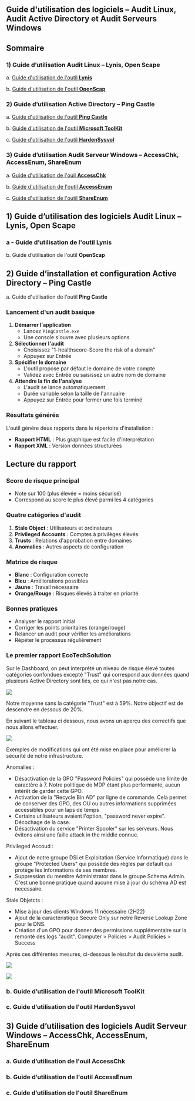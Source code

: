 ## Guide d'utilisation des logiciels – Audit Linux, Audit Active Directory et Audit Serveurs Windows

## Sommaire
### 1) Guide d’utilisation Audit Linux – Lynis, Open Scape
a. [Guide d'utilisation  de l'outil **Lynis**](#lynis)

b. [Guide d'utilisation de l'outil **OpenScap**](#openscap)


### 2) Guide d’utilisation Active Directory – Ping Castle

a. [Guide d'utilisation de l'outil **Ping Castle**](#pingcastle)

b. [Guide d'utilisation de l'outil **Microsoft ToolKit**](#toolkit)

c. [Guide d'utilisation de l'outil **HardenSysvol**](#harden)

### 3) Guide d’utilisation Audit Serveur Windows – AccessChk, AccessEnum, ShareEnum

a. [Guide d'utilisation de l'ouil **AccessChk**](#Chk)

b. [Guide d'utilisation de l'outil **AccessEnum**](Access)

c. [Guide d'utilisation de l'outil **ShareEnum**](#Share)


## 1) Guide d’utilisation des logiciels Audit Linux – Lynis, Open Scape  

### a - Guide d’utilisation de l'outil **Lynis**
<span id="lynis"/><span> 





b. Guide d’utilisation de l'outil **OpenScap**
<span id="openscap"/><span> 



## 2) Guide d’installation et configuration Active Directory – Ping Castle

a. Guide d'utilisation de l'outil **Ping Castle**
<span id="pingcastle"/><span> 

### Lancement d'un audit basique

1. **Démarrer l'application**
    - Lancez `PingCastle.exe`
    - Une console s'ouvre avec plusieurs options
2. **Sélectionner l'audit**
    - Choisissez "1-healthscore-Score the risk of a domain"
    - Appuyez sur Entrée
3. **Spécifier le domaine**
    - L'outil propose par défaut le domaine de votre compte
    - Validez avec Entrée ou saisissez un autre nom de domaine
4. **Attendre la fin de l'analyse**
    - L'audit se lance automatiquement
    - Durée variable selon la taille de l'annuaire
    - Appuyez sur Entrée pour fermer une fois terminé

### Résultats générés

L'outil génère deux rapports dans le répertoire d'installation :

- **Rapport HTML** : Plus graphique est facile d'interprétation
- **Rapport XML** : Version données structurées

## Lecture du rapport

### Score de risque principal

- Note sur 100 (plus élevée = moins sécurisé)
- Correspond au score le plus élevé parmi les 4 catégories

### Quatre catégories d'audit

1. **Stale Object** : Utilisateurs et ordinateurs
2. **Privileged Accounts** : Comptes à privilèges élevés
3. **Trusts** : Relations d'approbation entre domaines
4. **Anomalies** : Autres aspects de configuration

### Matrice de risque

- **Blanc** : Configuration correcte
- **Bleu** : Améliorations possibles
- **Jaune** : Travail nécessaire
- **Orange/Rouge** : Risques élevés à traiter en priorité

### Bonnes pratiques

- Analyser le rapport initial
- Corriger les points prioritaires (orange/rouge)
- Relancer un audit pour vérifier les améliorations
- Répéter le processus régulièrement

### Le premier rapport EcoTechSolution

Sur le Dashboard, on peut interprété un niveau de risque élevé toutes catégories confondues excepté "Trust" qui correspond aux données quand plusieurs Active Directory sont liés, ce qui n'est pas notre cas.

![](/S09/Ressources/PingCastle/01_premier_audit.png)  

Notre moyenne sans la catégorie "Trust" est à 59%. Notre objectif est de descendre en dessous de 20%.

En suivant le tableau ci dessous, nous avons un aperçu des correctifs que nous allons effectuer.

![](/S09/Ressources/PingCastle/02_Risk_Model.png)  

Exemples de modifications qui ont été mise en place pour améliorer la sécurité de notre infrastructure.

Anomalies :
- Désactivation de la GPO "Password Policies" qui possède une limite de caractère à 7. Notre politique de MDP étant plus performante, aucun intérêt de garder cette GPO.
- Activation de la "Recycle Bin AD" par ligne de commande. Cela permet de conserver des GPO, des OU ou autres informations supprimées accessibles pour un laps de temps
- Certains utilisateurs avaient l'option, "password never expire". Décochage de la case.
- Désactivation du service "Printer Spooler" sur les serveurs. Nous évitons ainsi une faille attack in the middle connue.


Privileged Accoud :
- Ajout de notre groupe DSi et Exploitation (Service Informatique) dans le groupe "Protected Users" qui possède des règles par default qui protège les informations de ses membres.
- Suppression du membre Administrator dans le groupe Schema Admin. C'est une bonne pratique quand aucune mise à jour du schéma AD est necessaire.

Stale Objetcts :
- Mise à jour des clients Windows 11 nécessaire (2H22)
- Ajout de la caractéristique Secure Only sur notre Reverse Lookup Zone pour le DNS.
- Création d'un GPO pour donner des permissions supplémentaire sur la remonté des logs "audit". Computer > Policies > Audit Policies > Success

Après ces différentes mesures, ci-dessous le résultat du deuxième audit.

![](/S09/Ressources/PingCastle/03_audit2_dashboard.png)  

![](/S09/Ressources/PingCastle/audit2_tableau.png)  

### b. Guide d’utilisation de l'outil **Microsoft ToolKit**
<span id="toolkit"/><span> 


### c. Guide d’utilisation de l'outil **HardenSysvol**
<span id="harden"/><span> 


## 3) Guide d’utilisation des logiciels Audit Serveur Windows – AccessChk, AccessEnum, ShareEnum

### a. Guide d’utilisation de l'ouil **AccessChk**
<span id="Chk"/><span> 


### b. Guide d’utilisation de l'outil **AccessEnum**
<span id="Access"/><span> 


### c. Guide d’utilisation de l'outil **ShareEnum**
<span id="Share"/><span> 


